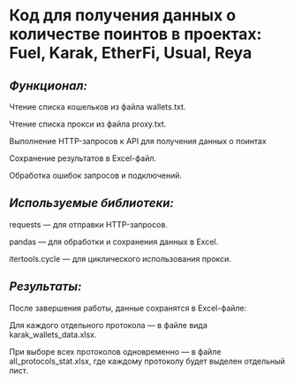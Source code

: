# Код для получения данных о количестве поинтов в проектах: Fuel, Karak, EtherFi, Usual, Reya
## *Функционал:*
Чтение списка кошельков из файла wallets.txt.

Чтение списка прокси из файла proxy.txt.

Выполнение HTTP-запросов к API для получения данных о поинтах

Сохранение результатов в Excel-файл.

Обработка ошибок запросов и подключений.


## *Используемые библиотеки:*
requests — для отправки HTTP-запросов.

pandas — для обработки и сохранения данных в Excel.

itertools.cycle — для циклического использования прокси.

## *Результаты:*
После завершения работы, данные сохранятся в Excel-файле:

Для каждого отдельного протокола — в файле вида karak_wallets_data.xlsx.

При выборе всех протоколов одновременно — в файле all_protocols_stat.xlsx, где каждому протоколу будет выделен отдельный лист.

